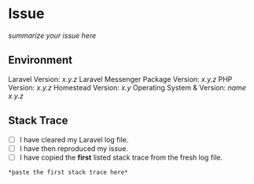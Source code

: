 # Issue
*summarize your issue here*

## Environment
Laravel Version: *x.y.z*
Laravel Messenger Package Version: *x.y.z*
PHP Version: *x.y.z*
Homestead Version: *x.y*
Operating System & Version: *name x.y.z*

## Stack Trace
- [ ] I have cleared my Laravel log file.
- [ ] I have then reproduced my issue.
- [ ] I have copied the __first__ listed stack trace from the fresh log file.

```
*paste the first stack trace here*
```
